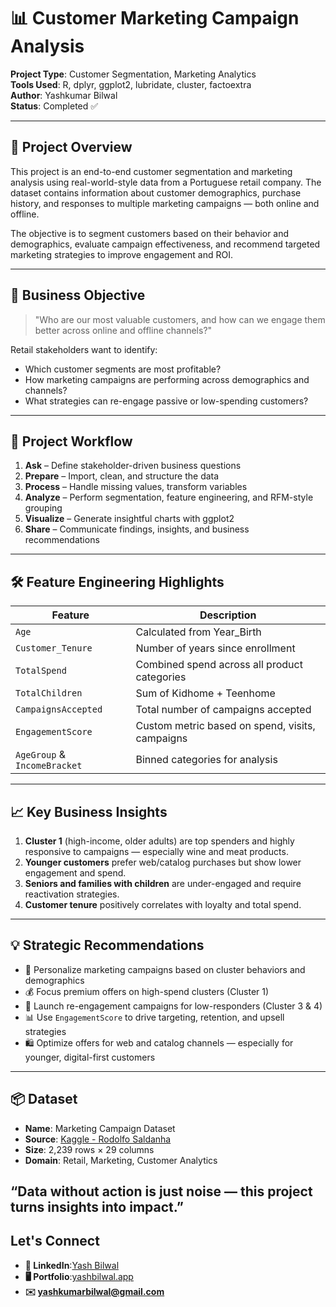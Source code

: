 # 📊 Customer Marketing Campaign Analysis

**Project Type**: Customer Segmentation, Marketing Analytics  
**Tools Used**: R, dplyr, ggplot2, lubridate, cluster, factoextra  
**Author**: Yashkumar Bilwal  
**Status**: Completed ✅

---

## 📌 Project Overview

This project is an end-to-end customer segmentation and marketing analysis using real-world-style data from a Portuguese retail company. The dataset contains information about customer demographics, purchase history, and responses to multiple marketing campaigns — both online and offline.

The objective is to segment customers based on their behavior and demographics, evaluate campaign effectiveness, and recommend targeted marketing strategies to improve engagement and ROI.

---

## 🎯 Business Objective

> "Who are our most valuable customers, and how can we engage them better across online and offline channels?"

Retail stakeholders want to identify:
- Which customer segments are most profitable?
- How marketing campaigns are performing across demographics and channels?
- What strategies can re-engage passive or low-spending customers?

---

## 🧭 Project Workflow

1. **Ask** – Define stakeholder-driven business questions  
2. **Prepare** – Import, clean, and structure the data  
3. **Process** – Handle missing values, transform variables  
4. **Analyze** – Perform segmentation, feature engineering, and RFM-style grouping  
5. **Visualize** – Generate insightful charts with ggplot2  
6. **Share** – Communicate findings, insights, and business recommendations

---

## 🛠 Feature Engineering Highlights

| Feature             | Description                                   |
|---------------------|-----------------------------------------------|
| `Age`               | Calculated from Year_Birth                    |
| `Customer_Tenure`   | Number of years since enrollment              |
| `TotalSpend`        | Combined spend across all product categories |
| `TotalChildren`     | Sum of Kidhome + Teenhome                     |
| `CampaignsAccepted` | Total number of campaigns accepted            |
| `EngagementScore`   | Custom metric based on spend, visits, campaigns|
| `AgeGroup` & `IncomeBracket` | Binned categories for analysis       |

---

## 📈 Key Business Insights

1. **Cluster 1** (high-income, older adults) are top spenders and highly responsive to campaigns — especially wine and meat products.
2. **Younger customers** prefer web/catalog purchases but show lower engagement and spend.
3. **Seniors and families with children** are under-engaged and require reactivation strategies.
4. **Customer tenure** positively correlates with loyalty and total spend.

---

## 💡 Strategic Recommendations

- 🎯 Personalize marketing campaigns based on cluster behaviors and demographics  
- 💰 Focus premium offers on high-spend clusters (Cluster 1)  
- 🔄 Launch re-engagement campaigns for low-responders (Cluster 3 & 4)  
- 📊 Use `EngagementScore` to drive targeting, retention, and upsell strategies  
- 🛍️ Optimize offers for web and catalog channels — especially for younger, digital-first customers

---

## 📦 Dataset

- **Name**: Marketing Campaign Dataset  
- **Source**: [Kaggle - Rodolfo Saldanha](https://www.kaggle.com/datasets/rodsaldanha/arketing-campaign)  
- **Size**: 2,239 rows × 29 columns  
- **Domain**: Retail, Marketing, Customer Analytics

## “Data without action is just noise — this project turns insights into impact.”

## Let's Connect 
- **💼 LinkedIn**:[Yash Bilwal](https://www.linkedin.com/in/yash-bilwal-4b38b4203/)
- **🖥️ Portfolio**:[yashbilwal.app](https://yashbilwal.vercel.app/)
- **✉️ yashkumarbilwal@gmail.com**
